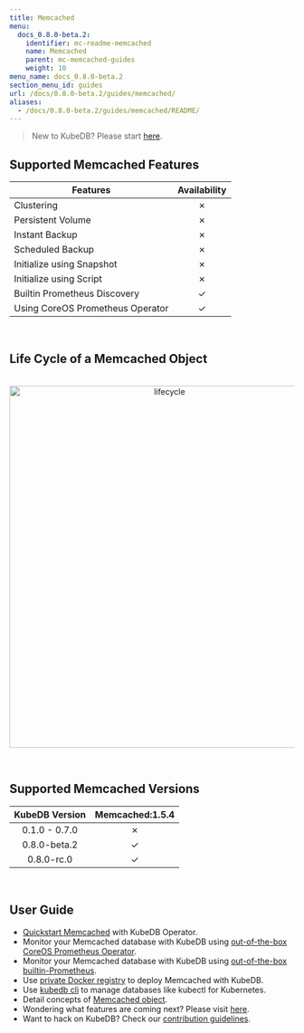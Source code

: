 ```yaml
---
title: Memcached
menu:
  docs_0.8.0-beta.2:
    identifier: mc-readme-memcached
    name: Memcached
    parent: mc-memcached-guides
    weight: 10
menu_name: docs_0.8.0-beta.2
section_menu_id: guides
url: /docs/0.8.0-beta.2/guides/memcached/
aliases:
  - /docs/0.8.0-beta.2/guides/memcached/README/
---
```


> New to KubeDB? Please start [here](/docs/0.8.0-rc.0/concepts/README).

## Supported Memcached Features

|Features                                 | Availability |
|-----------------------------------------|:------------:|
|Clustering                               | &#10007;     |
|Persistent Volume                        | &#10007;     |
|Instant Backup                           | &#10007;     |
|Scheduled Backup                         | &#10007;     |
|Initialize using Snapshot                | &#10007;     |
|Initialize using Script                  | &#10007;     |
|Builtin Prometheus Discovery             | &#10003;     |
|Using CoreOS Prometheus Operator         | &#10003;     |

<br/>

## Life Cycle of a Memcached Object

<p align="center">
  <img alt="lifecycle"  src="/docs/0.8.0-rc.0/images/memcached/memcached-lifecycle.png" width="550" height="640">
</p>

<br/>

## Supported Memcached Versions

| KubeDB Version | Memcached:1.5.4 |
|:--------------:|:---------------:|
| 0.1.0 - 0.7.0  | &#10007;        |
| 0.8.0-beta.2   | &#10003;        |
| 0.8.0-rc.0   | &#10003;        |

<br/>

## User Guide

- [Quickstart Memcached](/docs/0.8.0-rc.0/guides/memcached/quickstart/quickstart) with KubeDB Operator.
- Monitor your Memcached database with KubeDB using [out-of-the-box CoreOS Prometheus Operator](/docs/0.8.0-rc.0/guides/memcached/monitoring/using-coreos-prometheus-operator).
- Monitor your Memcached database with KubeDB using [out-of-the-box builtin-Prometheus](/docs/0.8.0-rc.0/guides/memcached/monitoring/using-builtin-prometheus).
- Use [private Docker registry](/docs/0.8.0-rc.0/guides/memcached/private-registry/using-private-registry) to deploy Memcached with KubeDB.
- Use [kubedb cli](/docs/0.8.0-rc.0/guides/memcached/cli/cli) to manage databases like kubectl for Kubernetes.
- Detail concepts of [Memcached object](/docs/0.8.0-rc.0/concepts/databases/memcached).
- Wondering what features are coming next? Please visit [here](/docs/0.8.0-rc.0/roadmap).
- Want to hack on KubeDB? Check our [contribution guidelines](/docs/0.8.0-rc.0/CONTRIBUTING).
